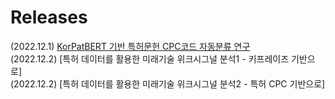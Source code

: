 # Releases 



(2022.12.1) [KorPatBERT 기반 특허문헌 CPC코드 자동분류 연구](
https://github.com/kipi-ai/IP-RnD/tree/main/KorPatBERT%20%EA%B8%B0%EB%B0%98%20%ED%8A%B9%ED%97%88%EB%AC%B8%ED%97%8C%20CPC%EC%BD%94%EB%93%9C%20%EC%9E%90%EB%8F%99%EB%B6%84%EB%A5%98%20%EC%97%B0%EA%B5%AC)
<br>
(2022.12.2) [특허 데이터를 활용한 미래기술 위크시그널 분석1 - 키프레이즈 기반으로]
<br>
(2022.12.2) [특허 데이터를 활용한 미래기술 위크시그널 분석2 - 특허 CPC 기반으로]
